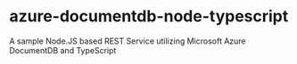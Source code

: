 # azure-documentdb-node-typescript
A sample Node.JS based REST Service utilizing Microsoft Azure DocumentDB and TypeScript
